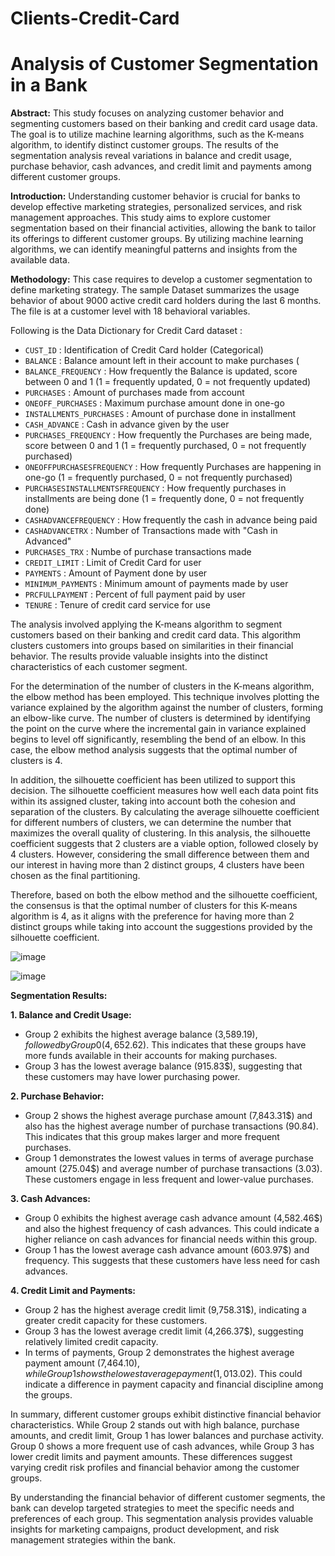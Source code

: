 # Clients-Credit-Card

# Analysis of Customer Segmentation in a Bank

**Abstract:**
This study focuses on analyzing customer behavior and segmenting customers based on their banking and credit card usage data. The goal is to utilize machine learning algorithms, such as the K-means algorithm, to identify distinct customer groups. The results of the segmentation analysis reveal variations in balance and credit usage, purchase behavior, cash advances, and credit limit and payments among different customer groups.

**Introduction:**
Understanding customer behavior is crucial for banks to develop effective marketing strategies, personalized services, and risk management approaches. This study aims to explore customer segmentation based on their financial activities, allowing the bank to tailor its offerings to different customer groups. By utilizing machine learning algorithms, we can identify meaningful patterns and insights from the available data.

**Methodology:**
This case requires to develop a customer segmentation to define marketing strategy. The sample Dataset summarizes the usage behavior of about 9000 active credit card holders during the last 6 months. The file is at a customer level with 18 behavioral variables.

Following is the Data Dictionary for Credit Card dataset :

- `CUST_ID` : Identification of Credit Card holder (Categorical)
- `BALANCE` : Balance amount left in their account to make purchases (
- `BALANCE_FREQUENCY` : How frequently the Balance is updated, score between 0 and 1 (1 = frequently updated, 0 = not frequently updated)
- `PURCHASES` : Amount of purchases made from account
- `ONEOFF_PURCHASES` : Maximum purchase amount done in one-go
- `INSTALLMENTS_PURCHASES` : Amount of purchase done in installment
- `CASH_ADVANCE` : Cash in advance given by the user
- `PURCHASES_FREQUENCY` : How frequently the Purchases are being made, score between 0 and 1 (1 = frequently purchased, 0 = not frequently purchased)
- `ONEOFFPURCHASESFREQUENCY` : How frequently Purchases are happening in one-go (1 = frequently purchased, 0 = not frequently purchased)
- `PURCHASESINSTALLMENTSFREQUENCY` : How frequently purchases in installments are being done (1 = frequently done, 0 = not frequently done)
- `CASHADVANCEFREQUENCY` : How frequently the cash in advance being paid
- `CASHADVANCETRX` : Number of Transactions made with "Cash in Advanced"
- `PURCHASES_TRX` : Numbe of purchase transactions made
- `CREDIT_LIMIT` : Limit of Credit Card for user
- `PAYMENTS` : Amount of Payment done by user
- `MINIMUM_PAYMENTS` : Minimum amount of payments made by user
- `PRCFULLPAYMENT` : Percent of full payment paid by user
- `TENURE` : Tenure of credit card service for use

The analysis involved applying the K-means algorithm to segment customers based on their banking and credit card data. This algorithm clusters customers into groups based on similarities in their financial behavior. The results provide valuable insights into the distinct characteristics of each customer segment.

For the determination of the number of clusters in the K-means algorithm, the elbow method has been employed. This technique involves plotting the variance explained by the algorithm against the number of clusters, forming an elbow-like curve. The number of clusters is determined by identifying the point on the curve where the incremental gain in variance explained begins to level off significantly, resembling the bend of an elbow. In this case, the elbow method analysis suggests that the optimal number of clusters is 4.

In addition, the silhouette coefficient has been utilized to support this decision. The silhouette coefficient measures how well each data point fits within its assigned cluster, taking into account both the cohesion and separation of the clusters. By calculating the average silhouette coefficient for different numbers of clusters, we can determine the number that maximizes the overall quality of clustering. In this analysis, the silhouette coefficient suggests that 2 clusters are a viable option, followed closely by 4 clusters. However, considering the small difference between them and our interest in having more than 2 distinct groups, 4 clusters have been chosen as the final partitioning.

Therefore, based on both the elbow method and the silhouette coefficient, the consensus is that the optimal number of clusters for this K-means algorithm is 4, as it aligns with the preference for having more than 2 distinct groups while taking into account the suggestions provided by the silhouette coefficient.

![image](https://github.com/JorgeMiGo/Clients-Credit-Card/assets/127945994/50a58a6c-c0ea-47c6-84d8-511effa73571)

![image](https://github.com/JorgeMiGo/Clients-Credit-Card/assets/127945994/2b115d36-1821-40fd-ba0f-fde46d27816d)



**Segmentation Results:**

**1. Balance and Credit Usage:**
- Group 2 exhibits the highest average balance (3,589.19$), followed by Group 0 (4,652.62$). This indicates that these groups have more funds available in their accounts for making purchases.
- Group 3 has the lowest average balance (915.83$), suggesting that these customers may have lower purchasing power.

**2. Purchase Behavior:**
- Group 2 shows the highest average purchase amount (7,843.31$) and also has the highest average number of purchase transactions (90.84). This indicates that this group makes larger and more frequent purchases.
- Group 1 demonstrates the lowest values in terms of average purchase amount (275.04$) and average number of purchase transactions (3.03). These customers engage in less frequent and lower-value purchases.

**3. Cash Advances:**
- Group 0 exhibits the highest average cash advance amount (4,582.46$) and also the highest frequency of cash advances. This could indicate a higher reliance on cash advances for financial needs within this group.
- Group 1 has the lowest average cash advance amount (603.97$) and frequency. This suggests that these customers have less need for cash advances.

**4. Credit Limit and Payments:**
- Group 2 has the highest average credit limit (9,758.31$), indicating a greater credit capacity for these customers.
- Group 3 has the lowest average credit limit (4,266.37$), suggesting relatively limited credit capacity.
- In terms of payments, Group 2 demonstrates the highest average payment amount (7,464.10$), while Group 1 shows the lowest average payment (1,013.02$). This could indicate a difference in payment capacity and financial discipline among the groups.

In summary, different customer groups exhibit distinctive financial behavior characteristics. While Group 2 stands out with high balance, purchase amounts, and credit limit, Group 1 has lower balances and purchase activity. Group 0 shows a more frequent use of cash advances, while Group 3 has lower credit limits and payment amounts. These differences suggest varying credit risk profiles and financial behavior among the customer groups.

By understanding the financial behavior of different customer segments, the bank can develop targeted strategies to meet the specific needs and preferences of each group. This segmentation analysis provides valuable insights for marketing campaigns, product development, and risk management strategies within the bank.

